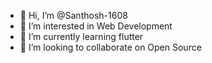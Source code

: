 - 👋 Hi, I’m @Santhosh-1608
- 👀 I’m interested in Web Development
- 🌱 I’m currently learning flutter 
- 💞️ I’m looking to collaborate on Open Source


<!---
Santhosh-1608/Santhosh-1608 is a ✨ special ✨ repository because its `README.md` (this file) appears on your GitHub profile.
You can click the Preview link to take a look at your changes.
--->
